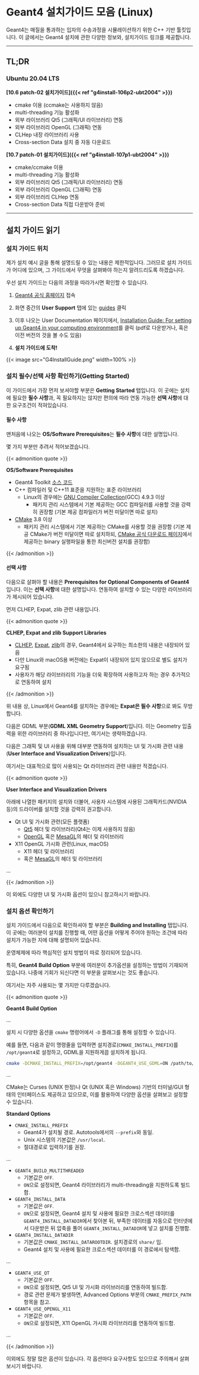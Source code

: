 # Geant4 설치가이드 모음 (Linux)


Geant4는 매질을 통과하는 입자의 수송과정을 시뮬레이션하기 위한 C++ 기반 툴킷입니다. 
이 글에서는 Geant4 설치에 관한 다양한 정보와, 설치가이드 링크를 제공합니다.

<!--more-->



---



## TL;DR

### Ubuntu 20.04 LTS

<b>[10.6 patch-02 설치가이드]({{< ref "g4install-106p2-ubt2004" >}})</b>

- cmake 이용 (ccmake는 사용하지 않음)
- multi-threading 기능 활성화
- 외부 라이브러리 Qt5 (그래픽/UI 라이브러리) 연동
- 외부 라이브러리 OpenGL (그래픽) 연동
- CLHep 내장 라이브러리 사용
- Cross-section Data 설치 중 자동 다운로드

<b>[10.7 patch-01 설치가이드]({{< ref "g4install-107p1-ubt2004" >}})</b>

- cmake/ccmake 이용
- multi-threading 기능 활성화
- 외부 라이브러리 Qt5 (그래픽/UI 라이브러리) 연동
- 외부 라이브러리 OpenGL (그래픽) 연동
- 외부 라이브러리 CLHep 연동
- Cross-section Data 직접 다운받아 준비



---



## 설치 가이드 읽기

### 설치 가이드 위치

제가 설치 예시 글을 통해 설명드릴 수 있는 내용은 제한적입니다. 그러므로 설치 가이드가 어디에 있으며, 그 가이드에서 무엇을 살펴봐야 하는지 알려드리도록 하겠습니다.

우선 설치 가이드는 다음의 과정을 따라가시면 확인할 수 있습니다.

1. [Geant4 공식 홈페이지](http://geant4.web.cern.ch/) 접속

2. 화면 중간의 **User Support** 탭에 있는 [guides](http://geant4.web.cern.ch/support/user_documentation) 클릭

3. 이후 나오는 User Documentation 페이지에서, [Installation Guide: For setting up Geant4 in your computing environment](http://geant4-userdoc.web.cern.ch/geant4-userdoc/UsersGuides/InstallationGuide/html/index.html)를 클릭 (pdf로 다운받거나, 혹은 이전 버전의 것을 볼 수도 있음)

4. **설치 가이드에 도착!**

{{< image src="G4InstallGuide.png" width=100% >}}

### 설치 필수/선택 사항 확인하기(Getting Started)

이 가이드에서 가장 먼저 보셔야할 부분은 **Getting Started** 탭입니다. 이 곳에는 설치에 필요한 **필수 사항**과, 꼭 필요하지는 않지만 편의에 따라 연동 가능한 **선택 사항**에 대한 요구조건이 적혀있습니다.

#### 필수 사항

맨처음에 나오는 **OS/Software Prerequisites**는 **필수 사항**에 대한 설명입니다.

몇 가지 부분만 추려서 적어보겠습니다.

{{< admonition quote >}}

**OS/Software Prerequisites**

- Geant4 Toolkit [소스 코드](https://geant4.web.cern.ch/support/download)
- C++ 컴파일러 및 C++11 표준을 지원하는 표준 라이브러리
  - Linux의 경우에는 [GNU Compiler Collection](http://gcc.gnu.org/)(GCC) 4.9.3 이상
    - 패키지 관리 시스템에서 기본 제공하는 GCC 컴파일러를 사용할 것을 강력히 권장함 (기본 제공 컴파일러가 버전 미달이면 따로 설치)
- [CMake](https://cmake.org/) 3.8 이상
  - 패키지 관리 시스템에서 기본 제공하는 CMake를 사용할 것을 권장함 (기본 제공 CMake가 버전 미달이면 따로 설치하되, [CMake 공식 다운로드 페이지](https://cmake.org/download/)에서 제공하는 binary 실행파일을 통한 최신버전 설치를 권장함)

{{< /admonition >}}

#### 선택 사항

다음으로 살펴야 할 내용은 **Prerequisites for Optional Components of Geant4** 입니다. 이는 **선택 사항**에 대한 설명입니다. 연동하여 설치할 수 있는 다양한 라이브러리가 제시되어 있습니다.

먼저 CLHEP, Expat, zlib 관련 내용입니다.

{{< admonition quote >}}

**CLHEP, Expat and zlib Support Libraries**

- [CLHEP](http://cern.ch/clhep/), [Expat](https://libexpat.github.io/), [zlib](https://zlib.net/)의 경우, Geant4에서 요구하는 최소한의 내용은 내장되어 있음
- 다만 Linux와 macOS용 버전에는 Expat이 내장되어 있지 않으므로 별도 설치가 요구됨
- 사용자가 해당 라이브러리의 기능을 더욱 확장하여 사용하고자 하는 경우 추가적으로 연동하여 설치

{{< /admonition >}}

위 내용 상, Linux에서 Geant4를 설치하는 경우에는 **Expat은 필수 사항**으로 봐도 무방합니다. 

다음은 GDML 부분(**GDML XML Geometry Support**)입니다. 이는 Geometry 입출력을 위한 라이브러리 중 하나입니다만, 여기서는 생략하겠습니다.

다음은 그래픽 및 UI 사용을 위해 대부분 연동하여 설치하는 UI 및 가시화 관련 내용(**User Interface and Visualization Drivers**)입니다.

여기서는 대표적으로 많이 사용되는 Qt 라이브러리 관련 내용만 적겠습니다.

{{< admonition quote >}}

**User Interface and Visualization Drivers**

아래에 나열한 패키지의 설치와 더불어, 사용자 시스템에 사용된 그래픽카드(NVIDIA 등)의 드라이버를 설치할 것을 강력히 권고합니다.

- Qt UI 및 가시화 관련(모든 플랫폼)
  - [Qt5](https://www.qt.io/download-qt-for-application-development) 헤더 및 라이브러리(Qt4는 이제 사용하지 않음)
  - [OpenGL](https://www.opengl.org/) 혹은 [MesaGL](https://www.mesa3d.org/)의 헤더 및 라이브러리
- X11 OpenGL 가시화 관련(Linux, macOS)
  - X11 헤더 및 라이브러리
  -  혹은 [MesaGL](https://www.mesa3d.org/)의 헤더 및 라이브러리

...

{{< /admonition >}}

이 외에도 다양한 UI 및 가시화 옵션이 있으니 참고하시기 바랍니다.

### 설치 옵션 확인하기

설치 가이드에서 다음으로 확인하셔야 할 부분은 **Building and Installing** 탭입니다. 이 곳에는 여러분이 설치를 진행할 때, 어떤 옵션을 어떻게 주어야 원하는 조건에 따라 설치가 가능한 지에 대해 설명되어 있습니다.

운영체제에 따라 핵심적인 설치 방법이 따로 정리되어 있습니다.

특히, **Geant4 Build Option** 부분에 여러분이 추가옵션을 설정하는 방법이 기재되어 있습니다. 나중에 기회가 되신다면 이 부분을 살펴보시는 것도 좋습니다.

여기서는 자주 사용되는 몇 가지만 다루겠습니다.

{{< admonition quote >}}

**Geant4 Build Option**

...

설치 시 다양한 옵션을 `cmake` 명령어에서 `-D` 플래그를 통해 설정할 수 있습니다.

예를 들면, 다음과 같이 명령줄을 입력하면 설치경로(`CMAKE_INSTALL_PREFIX`)를 `/opt/geant4`로 설정하고, GDML을 지원하게끔 설치하게 됩니다.

```bash
cmake -DCMAKE_INSTALL_PREFIX=/opt/geant4 -DGEANT4_USE_GDML=ON /path/to/geant4-source
```

...

CMake는 Curses (UNIX 한정)나 Qt (UNIX 혹은 Windows) 기반의 터미널/GUI 형태의 인터페이스도 제공하고 있으므로, 이를 활용하여 다양한 옵션을 살펴보고 설정할 수 있습니다.

**Standard Options**

* `CMAKE_INSTALL_PREFIX`
  * Geant4가 설치될 경로. Autotools에서의 `--prefix`와 동일.
  * Unix 시스템의 기본값은 `/usr/local`.
  * 절대경로로 입력하기를 권장.

...

- `GEANT4_BUILD_MULTITHREADED`
  - 기본값은 `OFF`.
  - `ON`으로 설정되면, Geant4 라이브러리가 multi-threading을 지원하도록 빌드함.
- `GEANT4_INSTALL_DATA`
  - 기본값은 `OFF`.
  - `ON`으로 설정되면, Geant4 설치 및 사용에 필요한 크로스섹션 데이터를 `GEANT4_INSTALL_DATADIR`에서 찾아본 뒤, 부족한 데이터를 자동으로 인터넷에서 다운받은 뒤 압축을 풀어 `GEANT4_INSTALL_DATADIR`에 넣고 설치를 진행함.
- `GEANT4_INSTALL_DATADIR`
  - 기본값은 `CMAKE_INSTALL_DATAROOTDIR`. 설치경로의 `share/` 임.
  - Geant4 설치 및 사용에 필요한 크로스섹션 데이터를 이 경로에서 탐색함.

...

- `GEANT4_USE_QT`
  - 기본값은 `OFF`.
  - `ON`으로 설정되면, Qt5 UI 및 가시화 라이브러리를 연동하여 빌드함.
  - 경로 관련 문제가 발생하면, Advanced Options 부분의 `CMAKE_PREFIX_PATH` 항목을 참고.
- `GEANT4_USE_OPENGL_X11`
  - 기본값은 `OFF`.
  - `ON`으로 설정되면, X11 OpenGL 가시화 라이브러리를 연동하여 빌드함.

...

{{< /admonition >}}

이외에도 정말 많은 옵션이 있습니다. 각 옵션마다 요구사항도 있으므로 주의해서 살펴보시기 바랍니다.



